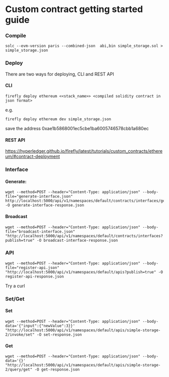 # Custom contract getting started guide

### Compile 
```
solc --evm-version paris --combined-json  abi,bin simple_storage.sol > simple_storage.json
```

### Deploy
There are two ways for deploying, CLI and REST API

#### CLI
```
firefly deploy ethereum <<stack_name>> <compiled solidity contract in json format>  
```

e.g.
```
firefly deploy ethereum dev simple_storage.json
```
save the address
0xae1b5868001ec5cbe1ba6005746578cbb1a680ec

#### REST API
https://hyperledger.github.io/firefly/latest/tutorials/custom_contracts/ethereum/#contract-deployment



### Interface

#### Generate:

```
wget --method=POST --header="Content-Type: application/json" --body-file="generate-interface.json" http://localhost:5000/api/v1/namespaces/default/contracts/interfaces/generate -O generate-interface-response.json
```

#### Broadcast
```
wget --method=POST --header="Content-Type: application/json" --body-file="broadcast-interface.json" "http://localhost:5000/api/v1/namespaces/default/contracts/interfaces?publish=true" -O broadcast-interface-response.json
```

### API

```
wget --method=POST --header="Content-Type: application/json" --body-file="register-api.json" "http://localhost:5000/api/v1/namespaces/default/apis?publish=true" -O register-api-response.json
```

Try a curl


### Set/Get

#### Set

```
wget --method=POST --header="Content-Type: application/json" --body-data='{"input":{"newValue":3}}' "http://localhost:5000/api/v1/namespaces/default/apis/simple-storage-2/invoke/set" -O set-response.json
```

#### Get

```
wget --method=POST --header="Content-Type: application/json" --body-data='{}' "http://localhost:5000/api/v1/namespaces/default/apis/simple-storage-2/query/get" -O get-response.json
```